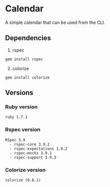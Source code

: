 
# Calendar
A simple calendar that can be used from the CLI.

## Dependencies
1. rspec
```
gem install rspec
```
2. colorize
```
gem install colorize
```

## Versions
### Ruby version
```
ruby 1.7.1
```
### Rspec version
```
RSpec 3.9
  - rspec-core 3.9.2
  - rspec-expectations 3.9.2
  - rspec-mocks 3.9.1
  - rspec-support 3.9.3

```
### Colorize version
```
colorize (0.8.1)
```
